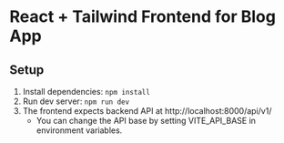 # React + Tailwind Frontend for Blog App

## Setup
1. Install dependencies: `npm install`
2. Run dev server: `npm run dev`
3. The frontend expects backend API at http://localhost:8000/api/v1/
   - You can change the API base by setting VITE_API_BASE in environment variables.
